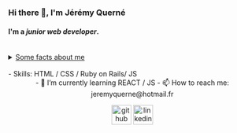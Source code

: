 ### Hi there 👋, I'm **Jérémy Querné**
#### I'm a *junior web developer*. 
<br>
<details> <summary><U>Some facts about me</U></summary>
<br>
I started as working as a marine biology lab scientist :ocean:
then I've been a substitute teacher :school_satchel:
Now I'm starting over in as a web developer :computer: and I'm loving it!
<br>
I can speak and write in :fr: :uk: :es:
<br>
I'm interested in science (obviously ;) ), science-fiction :alien: and fantasy :scroll: in series, movies and games. 
<br>
I'm also trying to stay fit by sailing and surfing. :surfer:
 Well, I enjoy all kinds of sea related activities. 
</details>
<br>
- Skills: HTML / CSS / Ruby on Rails/ JS
<br>
<center>
- 🌱 I’m currently learning REACT / JS 
- 📫 How to reach me: jeremyquerne@hotmail.fr 


[<img src='https://cdn.jsdelivr.net/npm/simple-icons@3.0.1/icons/github.svg' alt='github' height='40'>](https://github.com/Queje)  [<img src='https://cdn.jsdelivr.net/npm/simple-icons@3.0.1/icons/linkedin.svg' alt='linkedin' height='40'>](https://www.linkedin.com/in/JérémyQuerné/)  
